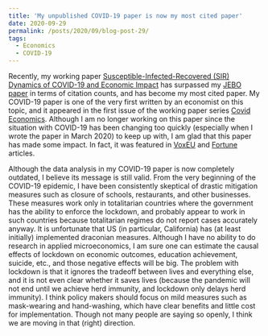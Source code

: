 ```yaml
---
title: 'My unpublished COVID-19 paper is now my most cited paper'
date: 2020-09-29
permalink: /posts/2020/09/blog-post-29/
tags:
  - Economics
  - COVID-19
---
```


Recently, my working paper [Susceptible-Infected-Recovered (SIR) Dynamics of COVID-19 and Economic Impact](https://arxiv.org/abs/2003.11221) has surpassed my [JEBO paper](https://doi.org/10.1016/j.jebo.2012.04.012) in terms of citation counts, and has become my most cited paper. My COVID-19 paper is one of the very first written by an economist on this topic, and it appeared in the first issue of the working paper series [Covid Economics](https://cepr.org/sites/default/files/news/CovidEcon1%20final.pdf). Although I am no longer working on this paper since the situation with COVID-19 has been changing too quickly (especially when I wrote the paper in March 2020) to keep up with, I am glad that this paper has made some impact. In fact, it was featured in [VoxEU](https://voxeu.org/article/early-draconian-social-distancing-may-be-suboptimal-fighting-covid-19-epidemic#) and [Fortune](https://fortune.com/2020/05/04/reopening-reopen-economy-coronavirus-covid-19-lifting-lockdown-economists) articles.

Although the data analysis in my COVID-19 paper is now completely outdated, I believe its message is still valid. From the very beginning of the COVID-19 epidemic, I have been consistently skeptical of drastic mitigation measures such as closure of schools, restaurants, and other businesses. These measures work only in totalitarian countries where the government has the ability to enforce the lockdown, and probably appear to work in such countries because totalitarian regimes do not report cases accurately anyway. It is unfortunate that US (in particular, California) has (at least initially) implemented draconian measures. Although I have no ability to do research in applied microeconomics, I am sure one can estimate the causal effects of lockdown on economic outcomes, education achievement, suicide, etc., and those negative effects will be big. The problem with lockdown is that it ignores the tradeoff between lives and everything else, and it is not even clear whether it saves lives (because the pandemic will not end until we achieve herd immunity, and lockdown only delays herd immunity). I think policy makers should focus on mild measures such as mask-wearing and hand-washing, which have clear benefits and little cost for implementation. Though not many people are saying so openly, I think we are moving in that (right) direction.
